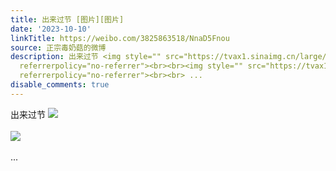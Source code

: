 ```yaml
---
title: 出来过节 [图片][图片]
date: '2023-10-10'
linkTitle: https://weibo.com/3825863518/NnaD5Fnou
source: 正宗毒奶菇的微博
description: 出来过节 <img style="" src="https://tvax1.sinaimg.cn/large/e40a0b5ely1hipwqhkogtj20tc0szgr3.jpg"
  referrerpolicy="no-referrer"><br><br><img style="" src="https://tvax1.sinaimg.cn/large/e40a0b5egy1hipy87elbuj20ac05oabr.jpg"
  referrerpolicy="no-referrer"><br><br> ...
disable_comments: true
---
```

出来过节 <img style="" src="https://tvax1.sinaimg.cn/large/e40a0b5ely1hipwqhkogtj20tc0szgr3.jpg" referrerpolicy="no-referrer"><br><br><img style="" src="https://tvax1.sinaimg.cn/large/e40a0b5egy1hipy87elbuj20ac05oabr.jpg" referrerpolicy="no-referrer"><br><br> ...